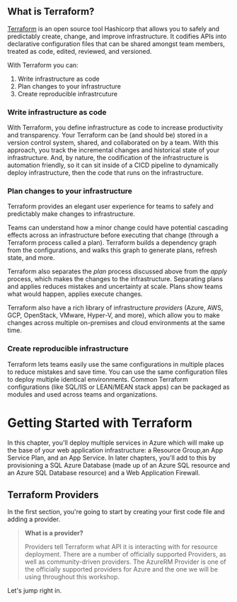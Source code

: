## What is Terraform?

[Terraform](https://www.terraform.io/) is an open source tool Hashicorp that allows you to safely and predictably create, change, and improve infrastructure. It codifies APIs into declarative configuration files that can be shared amongst team members, treated as code, edited, reviewed, and versioned.

With Terraform you can:
1. Write infrastructure as code
2. Plan changes to your infrastructure
3. Create reproducible infrastrcuture

### Write infrastructure as code

With Terraform, you define infrastructure as code to increase productivity and transparency. Your Terraform can be (and should be) stored in a version control system, shared, and collaborated on by a team. With this approach, you track the incremental changes and historical state of your infrastructure. And, by nature, the codification of the infrastructure is automation friendly, so it can sit inside of a CICD pipeline to dynamically deploy infrastructure, then the code that runs on the infrastructure.

### Plan changes to your infrastructure

Terraform provides an elegant user experience for teams to safely and predictably make changes to infrastructure. 

Teams can understand how a minor change could have potential cascading effects across an infrastructure before executing that change (through a Terraform process called a plan). Terraform builds a dependency graph from the configurations, and walks this graph to generate plans, refresh state, and more.

Terraform also separates the *plan* process discussed above from the *apply* process, which makes the changes to the infrastructure. Separating plans and applies reduces mistakes and uncertainty at scale. Plans show teams what would happen, applies execute changes.

Terraform also have a rich library of infrastructure *providers* (Azure, AWS, GCP, OpenStack, VMware, Hyper-V, and more), which allow you to make changes across multiple on-premises and cloud environments at the same time. 

### Create reproducible infrastructure

Terraform lets teams easily use the same configurations in multiple places to reduce mistakes and save time. You can use the same configuration files to deploy multiple identical environments. Common Terraform configurations (like SQL/IIS or LEAN/MEAN stack apps) can be packaged as modules and used across teams and organizations.

# Getting Started with Terraform

In this chapter, you'll deploy multiple services in Azure which will make up the base of your web application infrastructure: a Resource Group,an App Service Plan, and an App Service. In later chapters, you'll add to this by provisioning a SQL Azure Database (made up of an Azure SQL resource and an Azure SQL Database resource) and a Web Application Firewall.

## Terraform Providers

In the first section, you're going to start by creating your first code file and adding a provider.

> **What is a provider?**
>
> Providers tell Terraform what API it is interacting with for resource deployment. There are a number of officially supported Providers, as well as community-driven providers. The AzureRM Provider is one of the officially supported providers for Azure and the one we will be using throughout this workshop.

Let's jump right in.